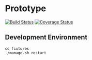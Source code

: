 # Prototype

[![Build Status](https://travis-ci.org/in0rdr/prototype.svg?branch=master)](https://travis-ci.org/in0rdr/prototype) [![Coverage Status](https://coveralls.io/repos/github/in0rdr/prototype/badge.svg?branch=master)](https://coveralls.io/github/in0rdr/prototype?branch=master)

## Development Environment

```
cd fixtures
./manage.sh restart
```
